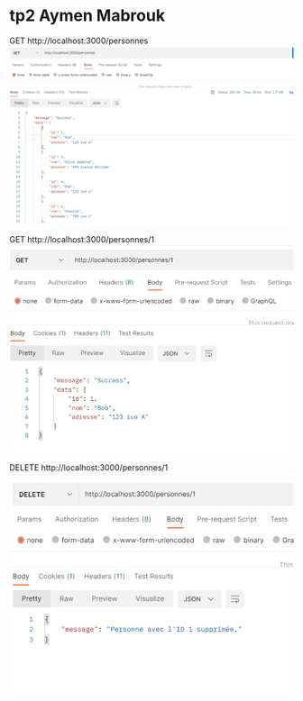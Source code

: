 # tp2 Aymen Mabrouk

GET
http://localhost:3000/personnes
![alt text](image.png)

GET
http://localhost:3000/personnes/1
![alt text](image-1.png)



DELETE
 http://localhost:3000/personnes/1
![alt text](image-2.png)